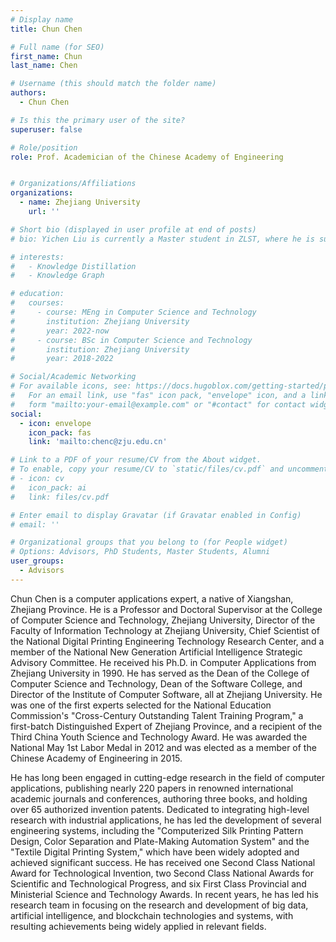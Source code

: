 ```yaml
---
# Display name
title: Chun Chen

# Full name (for SEO)
first_name: Chun
last_name: Chen

# Username (this should match the folder name)
authors:
  - Chun Chen

# Is this the primary user of the site?
superuser: false

# Role/position
role: Prof. Academician of the Chinese Academy of Engineering


# Organizations/Affiliations
organizations:
  - name: Zhejiang University
    url: ''

# Short bio (displayed in user profile at end of posts)
# bio: Yichen Liu is currently a Master student in ZLST, where he is supervised by Prof.Can Wang.

# interests:
#   - Knowledge Distillation
#   - Knowledge Graph

# education:
#   courses:
#     - course: MEng in Computer Science and Technology
#       institution: Zhejiang University
#       year: 2022-now
#     - course: BSc in Computer Science and Technology
#       institution: Zhejiang University
#       year: 2018-2022

# Social/Academic Networking
# For available icons, see: https://docs.hugoblox.com/getting-started/page-builder/#icons
#   For an email link, use "fas" icon pack, "envelope" icon, and a link in the
#   form "mailto:your-email@example.com" or "#contact" for contact widget.
social:
  - icon: envelope
    icon_pack: fas
    link: 'mailto:chenc@zju.edu.cn'

# Link to a PDF of your resume/CV from the About widget.
# To enable, copy your resume/CV to `static/files/cv.pdf` and uncomment the lines below.
# - icon: cv
#   icon_pack: ai
#   link: files/cv.pdf

# Enter email to display Gravatar (if Gravatar enabled in Config)
# email: ''

# Organizational groups that you belong to (for People widget)
# Options: Advisors, PhD Students, Master Students, Alumni
user_groups:
  - Advisors
---
```


Chun Chen is a computer applications expert, a native of Xiangshan, Zhejiang Province. He is a Professor and Doctoral Supervisor at the College of Computer Science and Technology, Zhejiang University, Director of the Faculty of Information Technology at Zhejiang University, Chief Scientist of the National Digital Printing Engineering Technology Research Center, and a member of the National New Generation Artificial Intelligence Strategic Advisory Committee. He received his Ph.D. in Computer Applications from Zhejiang University in 1990. He has served as the Dean of the College of Computer Science and Technology, Dean of the Software College, and Director of the Institute of Computer Software, all at Zhejiang University.  He was one of the first experts selected for the National Education Commission's "Cross-Century Outstanding Talent Training Program," a first-batch Distinguished Expert of Zhejiang Province, and a recipient of the Third China Youth Science and Technology Award.  He was awarded the National May 1st Labor Medal in 2012 and was elected as a member of the Chinese Academy of Engineering in 2015.

He has long been engaged in cutting-edge research in the field of computer applications, publishing nearly 220 papers in renowned international academic journals and conferences, authoring three books, and holding over 65 authorized invention patents.  Dedicated to integrating high-level research with industrial applications, he has led the development of several engineering systems, including the "Computerized Silk Printing Pattern Design, Color Separation and Plate-Making Automation System" and the "Textile Digital Printing System," which have been widely adopted and achieved significant success.  He has received one Second Class National Award for Technological Invention, two Second Class National Awards for Scientific and Technological Progress, and six First Class Provincial and Ministerial Science and Technology Awards.  In recent years, he has led his research team in focusing on the research and development of big data, artificial intelligence, and blockchain technologies and systems, with resulting achievements being widely applied in relevant fields.